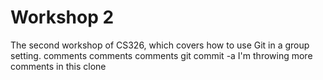 # Workshop 2

The second workshop of CS326, which covers how to use Git in a group setting.
comments comments comments
git commit -a
I'm throwing more comments in this clone
